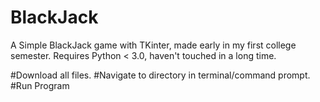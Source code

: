 # BlackJack

A Simple BlackJack game with TKinter, made early in my first college semester. Requires Python < 3.0, haven't touched in a long time.

#Download all files.
#Navigate to directory in terminal/command prompt.
#Run Program
